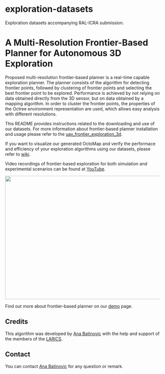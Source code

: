 # exploration-datasets
Exploration datasets accompanying RAL-ICRA submission.

# A Multi-Resolution Frontier-Based Planner for Autonomous 3D Exploration

Proposed multi-resolution frontier-based planner is a real-time capable exploration planner.
The planner consists of the algorithm for detecting frontier points, followed by clustering of frontier points and selecting the best
frontier point to be explored. Performance is achieved by not relying on data obtained directly 
from the 3D sensor, but on data obtained by a mapping algorithm. In order to cluster the frontier points,
the properties of the Octree environment representation are used, which allows easy analysis with
different resolutions.

This README provides instructions related to the downloading and use of our datasets. 
For more information about frontier-based planner installation and usage please refer to the [uav_frontier_exploration_3d](https://github.com/larics/uav_frontier_exploration_3d). 

If you want to visualize our generated OctoMap and verify the performace and efficiency of your exploration algorithms using our datasets, please refer to [wiki](https://github.com/larics/exploration-datasets/wiki).

Video recordings of frontier-based exploration for both simulation and experimental scenarios can be found at [YouTube](https://www.youtube.com/playlist?list=PLC0C6uwoEQ8a88D6cKfa81Hfo_s_qVZxf).

<a href="url"><img src="https://github.com/larics/exploration-datasets/blob/main/figures/frontier_exploration_3d.gif" height="400" width="800"></a>

Find out more about frontier-based planner on our [demo](https://github.com/larics/uav_frontier_exploration_3d/wiki/Demo-Scenario) page.

## Credits

This algorithm was developed by [Ana Batinovic](mailto:ana.batinovic@fer.hr) 
with the help and support of the members of the [LARICS](https://larics.fer.hr/).

## Contact

You can contact [Ana Batinovic](mailto:ana.batinovic@fer.hr) for any question or remark. 

